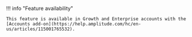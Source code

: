!!! info "Feature availability"

    This feature is available in Growth and Enterprise accounts with the [Accounts add-on](https://help.amplitude.com/hc/en-us/articles/115001765532).